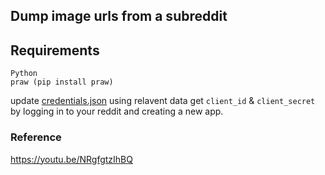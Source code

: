 ## Dump image urls from a subreddit

## Requirements
```
Python
praw (pip install praw)
```
update [credentials.json](https://github.com/kaushikkateel/dump-imageUrl-from-Subreddit/blob/master/credentials.json) using relavent data
get `client_id` & `client_secret` by logging in to your reddit 
and creating a new app.


### Reference
https://youtu.be/NRgfgtzIhBQ
